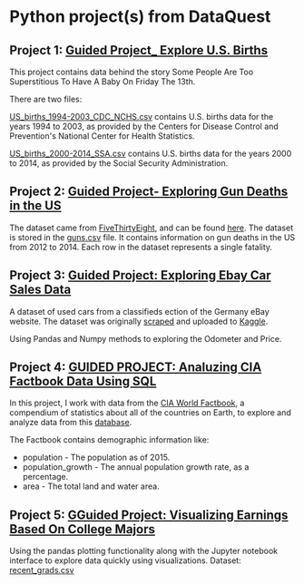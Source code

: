 # Python project(s) from DataQuest
## Project 1: [Guided Project_ Explore U.S. Births](https://github.com/xfshuang/Python-Projects-/blob/master/Guided%20Project%20_Explore%20U.S.%20Births.ipynb)
This project contains data behind the story Some People Are Too Superstitious To Have A Baby On Friday The 13th.

There are two files:

[US_births_1994-2003_CDC_NCHS.csv](https://raw.githubusercontent.com/fivethirtyeight/data/master/births/US_births_1994-2003_CDC_NCHS.csv) contains U.S. births data for the years 1994 to 2003, as provided by the Centers for Disease Control and Prevention's National Center for Health Statistics.

[US_births_2000-2014_SSA.csv](https://www.dataquest.io/jupyter/edit/notebook/US_births_2000-2014_SSA.csv) contains U.S. births data for the years 2000 to 2014, as provided by the Social Security Administration.



## Project 2: [Guided Project- Exploring Gun Deaths in the US](https://github.com/xfshuang/Python-Projects-/blob/master/Guided%20Project-%20Exploring%20Gun%20Deaths%20in%20the%20US.ipynb)

The dataset came from [FiveThirtyEight](https://fivethirtyeight.com/), and can be found [here](https://github.com/fivethirtyeight/guns-data). The dataset is stored in the [guns.csv](https://github.com/xfshuang/Python-Projects-/blob/master/guns.csv) file. It contains information on gun deaths in the US from 2012 to 2014. Each row in the dataset represents a single fatality.


## Project 3: [Guided Project: Exploring Ebay Car Sales Data](https://github.com/xfshuang/Python-Projects-/blob/master/Guided%20Project:%20Exploring%20Ebay%20Car%20Sales%20Data.ipynb)

A dataset of used cars from a classifieds ection of the Germany eBay website. The dataset was originally [scraped](https://en.wikipedia.org/wiki/Web_scraping) and uploaded to [Kaggle](https://www.kaggle.com/orgesleka/used-cars-database/data).

Using Pandas and Numpy methods to exploring the Odometer and Price.

## Project 4: [GUIDED PROJECT: Analuzing CIA Factbook Data Using SQL](https://github.com/xfshuang/Python-Projects-/blob/master/GUIDED%20PROJECT:%20Analuzing%20CIA%20Factbook%20Data%20Using%20SQL%20.ipynb)

In this project, I work with data from the [CIA World Factbook](https://www.cia.gov/library/publications/the-world-factbook/), a compendium of statistics about all of the countries on Earth, to explore and analyze data from this [database](https://dsserver-prod-resources-1.s3.amazonaws.com/257/factbook.db).

The Factbook contains demographic information like:
* population - The population as of 2015.
* population_growth - The annual population growth rate, as a percentage.
* area - The total land and water area.


## Project 5: [GGuided Project: Visualizing Earnings Based On College Majors](https://github.com/xfshuang/Python-Projects-/blob/master/Guided%20Project:%20Visualizing%20Earnings%20Based%20On%20College%20Majors.ipynb)
 
 Using the pandas plotting functionality along with the Jupyter notebook interface to explore data quickly using visualizations.
 Dataset: [recent_grads.csv](https://github.com/xfshuang/Python-Projects-/blob/master/recent-grads.csv)

